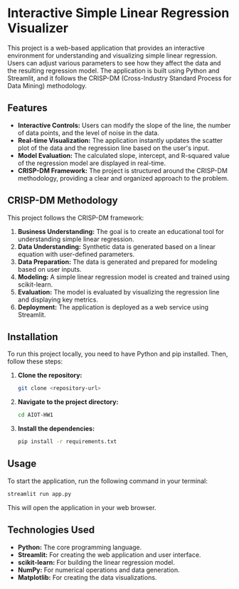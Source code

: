 # Interactive Simple Linear Regression Visualizer

This project is a web-based application that provides an interactive environment for understanding and visualizing simple linear regression. Users can adjust various parameters to see how they affect the data and the resulting regression model. The application is built using Python and Streamlit, and it follows the CRISP-DM (Cross-Industry Standard Process for Data Mining) methodology.

## Features

*   **Interactive Controls:** Users can modify the slope of the line, the number of data points, and the level of noise in the data.
*   **Real-time Visualization:** The application instantly updates the scatter plot of the data and the regression line based on the user's input.
*   **Model Evaluation:** The calculated slope, intercept, and R-squared value of the regression model are displayed in real-time.
*   **CRISP-DM Framework:** The project is structured around the CRISP-DM methodology, providing a clear and organized approach to the problem.

## CRISP-DM Methodology

This project follows the CRISP-DM framework:

1.  **Business Understanding:** The goal is to create an educational tool for understanding simple linear regression.
2.  **Data Understanding:** Synthetic data is generated based on a linear equation with user-defined parameters.
3.  **Data Preparation:** The data is generated and prepared for modeling based on user inputs.
4.  **Modeling:** A simple linear regression model is created and trained using scikit-learn.
5.  **Evaluation:** The model is evaluated by visualizing the regression line and displaying key metrics.
6.  **Deployment:** The application is deployed as a web service using Streamlit.

## Installation

To run this project locally, you need to have Python and pip installed. Then, follow these steps:

1.  **Clone the repository:**
    ```bash
    git clone <repository-url>
    ```
2.  **Navigate to the project directory:**
    ```bash
    cd AIOT-HW1
    ```
3.  **Install the dependencies:**
    ```bash
    pip install -r requirements.txt
    ```

## Usage

To start the application, run the following command in your terminal:

```bash
streamlit run app.py
```

This will open the application in your web browser.

## Technologies Used

*   **Python:** The core programming language.
*   **Streamlit:** For creating the web application and user interface.
*   **scikit-learn:** For building the linear regression model.
*   **NumPy:** For numerical operations and data generation.
*   **Matplotlib:** For creating the data visualizations.
